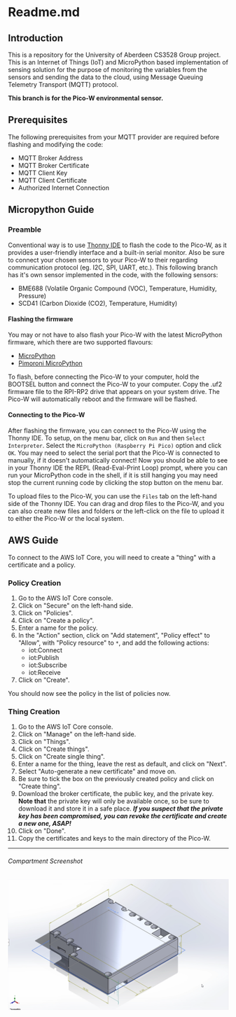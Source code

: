 
# Readme.md

## Introduction

This is a repository for the University of Aberdeen CS3528 Group project.
This is an Internet of Things (IoT) and MicroPython based implementation of sensing solution
for the purpose of monitoring the variables from the sensors and sending the data to the cloud,
using Message Queuing Telemetry Transport (MQTT) protocol.

**This branch is for the Pico-W environmental sensor.**

## Prerequisites

The following prerequisites from your MQTT provider are required before flashing and modifying the code:
 - MQTT Broker Address
 - MQTT Broker Certificate
 - MQTT Client Key
 - MQTT Client Certificate
 - Authorized Internet Connection

## Micropython Guide

### Preamble

Conventional way is to use [Thonny IDE](https://github.com/thonny/thonny) to flash the code to the Pico-W,
as it provides a user-friendly interface and a built-in serial monitor.
Also be sure to connect your chosen sensors to your Pico-W to their regarding communication protocol
(eg. I2C, SPI, UART, etc.). This following branch has it's own sensor implemented in the code,
with the following sensors:
 - BME688 (Volatile Organic Compound (VOC), Temperature, Humidity, Pressure)
 - SCD41 (Carbon Dioxide (CO2), Temperature, Humidity)

#### Flashing the firmware

You may or not have to also flash your Pico-W with the latest MicroPython firmware, which there are two supported
flavours:
 - [MicroPython](https://micropython.org/download/RPI_PICO_W/)
 - [Pimoroni MicroPython](https://github.com/pimoroni/pimoroni-pico)

To flash, before connecting the Pico-W to your computer, hold the BOOTSEL button and
connect the Pico-W to your computer. Copy the .uf2 firmware file to the RPI-RP2 drive that appears
on your system drive. The Pico-W will automatically reboot and the firmware will be flashed.

#### Connecting to the Pico-W

After flashing the firmware, you can connect to the Pico-W using the Thonny IDE. 
To setup, on the menu bar, click on `Run` and then `Select Interpreter`.
Select the `MicroPython (Raspberry Pi Pico)` option and click `OK`.
You may need to select the serial port that the Pico-W is connected to manually,
if it doesn't automatically connect!
Now you should be able to see in your Thonny IDE the REPL (Read-Eval-Print Loop) prompt,
where you can run your MicroPython code in the shell, if it is still hanging you may need
stop the current running code by clicking the stop button on the menu bar.

To upload files to the Pico-W, you can use the `Files` tab on the left-hand side of the Thonny IDE.
You can drag and drop files to the Pico-W, and you can also create new files and folders or the
left-click on the file to upload it to either the Pico-W or the local system.

## AWS Guide

To connect to the AWS IoT Core, you will need to create a "thing" with a certificate and a policy.

### Policy Creation

1. Go to the AWS IoT Core console.
2. Click on "Secure" on the left-hand side.
3. Click on "Policies".
4. Click on "Create a policy".
5. Enter a name for the policy.
6. In the "Action" section, click on "Add statement",
"Policy effect" to "Allow", with "Policy resource" to `*`,
    and add the following actions:
    - iot:Connect
    - iot:Publish
    - iot:Subscribe
    - iot:Receive
7. Click on "Create". 

You should now see the policy in the list of policies now.

### Thing Creation

1. Go to the AWS IoT Core console.
2. Click on "Manage" on the left-hand side.
3. Click on "Things".
4. Click on "Create things".
5. Click on "Create single thing".
6. Enter a name for the thing, leave the rest as default, and click on "Next".
7. Select "Auto-generate a new certificate" and move on.
8. Be sure to tick the box on the previously created policy and click on "Create thing".
9. Download the broker certificate, the public key, and the private key.
**Note that** the private key will only be available once, so be sure to download it and store it in a safe place.
***If you suspect that the private key has been compromised, you can revoke the certificate and create a new one, ASAP!***
10. Click on "Done".
11. Copy the certificates and keys to the main directory of the Pico-W.

------------------------------

###### Compartment Screenshot
![model_isometric_view](https://github.com/Charlie-Space-Guardians/micropython_aws_iot/blob/21a44ba03087118815e401b71d7e4fe505ad26c4/Screenshot_2024-02-08-00-20-07_.png)
